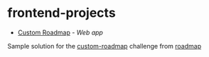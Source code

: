 # frontend-projects

- [Custom Roadmap](https://roadmap.sh/projects/custom-dropdown) - *Web app*

Sample solution for the [custom-roadmap](https://roadmap.sh/projects/custom-dropdown) challenge from [roadmap](https://roadmap.sh)
